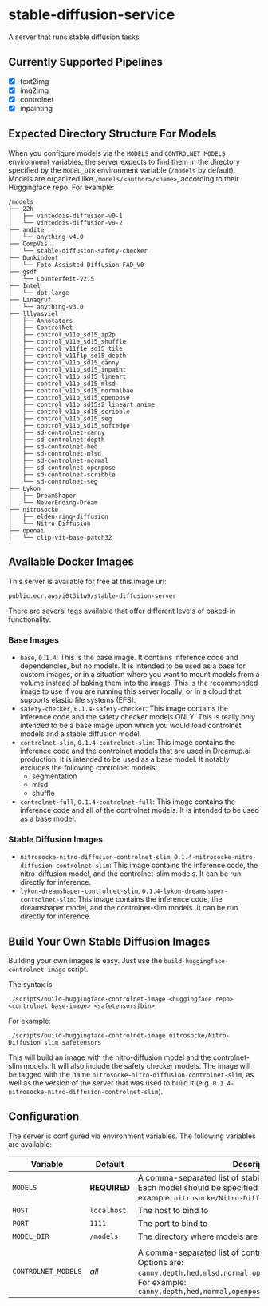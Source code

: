 # stable-diffusion-service
A server that runs stable diffusion tasks

## Currently Supported Pipelines
- [x] text2img
- [x] img2img
- [x] controlnet
- [x] inpainting

## Expected Directory Structure For Models

When you configure models via the `MODELS` and `CONTROLNET_MODELS` environment variables, the server expects to find them in the directory specified by the `MODEL_DIR` environment variable (`/models` by default). Models are organized like `/models/<author>/<name>`, according to their Huggingface repo. For example:

```shell
/models
├── 22h
│   ├── vintedois-diffusion-v0-1
│   └── vintedois-diffusion-v0-2
├── andite
│   └── anything-v4.0
├── CompVis
│   └── stable-diffusion-safety-checker
├── Dunkindont
│   └── Foto-Assisted-Diffusion-FAD_V0
├── gsdf
│   └── Counterfeit-V2.5
├── Intel
│   └── dpt-large
├── Linaqruf
│   └── anything-v3.0
├── lllyasviel
│   ├── Annotators
│   ├── ControlNet
│   ├── control_v11e_sd15_ip2p
│   ├── control_v11e_sd15_shuffle
│   ├── control_v11f1e_sd15_tile
│   ├── control_v11f1p_sd15_depth
│   ├── control_v11p_sd15_canny
│   ├── control_v11p_sd15_inpaint
│   ├── control_v11p_sd15_lineart
│   ├── control_v11p_sd15_mlsd
│   ├── control_v11p_sd15_normalbae
│   ├── control_v11p_sd15_openpose
│   ├── control_v11p_sd15s2_lineart_anime
│   ├── control_v11p_sd15_scribble
│   ├── control_v11p_sd15_seg
│   ├── control_v11p_sd15_softedge
│   ├── sd-controlnet-canny
│   ├── sd-controlnet-depth
│   ├── sd-controlnet-hed
│   ├── sd-controlnet-mlsd
│   ├── sd-controlnet-normal
│   ├── sd-controlnet-openpose
│   ├── sd-controlnet-scribble
│   └── sd-controlnet-seg
├── Lykon
│   ├── DreamShaper
│   └── NeverEnding-Dream
├── nitrosocke
│   ├── elden-ring-diffusion
│   └── Nitro-Diffusion
├── openai
│   └── clip-vit-base-patch32
```

## Available Docker Images

This server is available for free at this image url: 

`public.ecr.aws/i0t3i1w9/stable-diffusion-server`

There are several tags available that offer different levels of baked-in functionality:

### Base Images

- `base`, `0.1.4`: This is the base image. It contains inference code and dependencies, but no models. It is intended to be used as a base for custom images, or in a situation where you want to mount models from a volume instead of baking them into the image. This is the recommended image to use if you are running this server locally, or in a cloud that supports elastic file systems (EFS).
- `safety-checker`, `0.1.4-safety-checker`: This image contains the inference code and the safety checker models ONLY. This is really only intended to be a base image upon which you would load controlnet models and a stable diffusion model.
- `controlnet-slim`, `0.1.4-controlnet-slim`: This image contains the inference code and the controlnet models that are used in Dreamup.ai production. It is intended to be used as a base model. It notably excludes the following controlnet models:
  - segmentation
  - mlsd
  - shuffle
- `controlnet-full`, `0.1.4-controlnet-full`: This image contains the inference code and all of the controlnet models. It is intended to be used as a base model.

### Stable Diffusion Images

- `nitrosocke-nitro-diffusion-controlnet-slim`, `0.1.4-nitrosocke-nitro-diffusion-controlnet-slim`: This image contains the inference code, the nitro-diffusion model, and the controlnet-slim models. It can be run directly for inference.
- `lykon-dreamshaper-controlnet-slim`, `0.1.4-lykon-dreamshaper-controlnet-slim`: This image contains the inference code, the dreamshaper model, and the controlnet-slim models. It can be run directly for inference.

## Build Your Own Stable Diffusion Images

Building your own images is easy. Just use the `build-huggingface-controlnet-image` script.

The syntax is:
```shell
./scripts/build-huggingface-controlnet-image <huggingface repo> <controlnet base-image> <safetensors|bin>
```

 For example:

```shell
./scripts/build-huggingface-controlnet-image nitrosocke/Nitro-Diffusion slim safetensors
```

This will build an image with the nitro-diffusion model and the controlnet-slim models. It will also include the safety checker models. The image will be tagged with the name `nitrosocke-nitro-diffusion-controlnet-slim`, as well as the version of the server that was used to build it (e.g. `0.1.4-nitrosocke-nitro-diffusion-controlnet-slim`).

## Configuration

The server is configured via environment variables. The following variables are available:

| Variable            | Default      | Description                                                                                                                                                                                        |
| ------------------- | ------------ | -------------------------------------------------------------------------------------------------------------------------------------------------------------------------------------------------- |
| `MODELS`            | **REQUIRED** | A comma-separated list of stable diffusion models to load. Each model should be specified as `<author>/<name>`. For example: `nitrosocke/Nitro-Diffusion,lykon/DreamShaper`                        |
| `HOST`              | `localhost`  | The host to bind to                                                                                                                                                                                |
| `PORT`              | `1111`       | The port to bind to                                                                                                                                                                                |
| `MODEL_DIR`         | `/models`    | The directory where models are stored                                                                                                                                                              |
|                     |
| `CONTROLNET_MODELS` | *all*        | A comma-separated list of controlnet model ids to load. Options are: `canny,depth,hed,mlsd,normal,openpose,scribble,seg,shuffle`. For example: `canny,depth,hed,normal,openpose,scribble,softedge` |